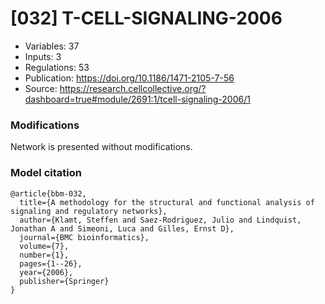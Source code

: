 # \[032\] T-CELL-SIGNALING-2006

 - Variables: 37
 - Inputs: 3
 - Regulations: 53
 - Publication: https://doi.org/10.1186/1471-2105-7-56
 - Source: https://research.cellcollective.org/?dashboard=true#module/2691:1/tcell-signaling-2006/1


### Modifications

Network is presented without modifications.

### Model citation

```
@article{bbm-032,
  title={A methodology for the structural and functional analysis of signaling and regulatory networks},
  author={Klamt, Steffen and Saez-Rodriguez, Julio and Lindquist, Jonathan A and Simeoni, Luca and Gilles, Ernst D},
  journal={BMC bioinformatics},
  volume={7},
  number={1},
  pages={1--26},
  year={2006},
  publisher={Springer}
}
```

